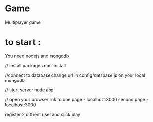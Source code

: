 # Game
Multiplayer game
# to start :
You need nodejs and mongodb

// install packages
npm install 

//connect to database
change url in config/database.js on your local mongodb 

// start server 
node app

// open your browser
link to 
one page  - localhost:3000 
second page - localhost:3000


register 2 diffrent user
and click play 
